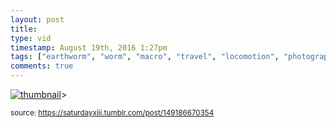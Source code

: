 ```yaml
---
layout: post
title: 
type: vid
timestamp: August 19th, 2016 1:27pm
tags: ["earthworm", "worm", "macro", "travel", "locomotion", "photography"]
comments: true
---
```

[![thumbnail](http://i3.ytimg.com/vi/yuOPcoREHA0/hqdefault.jpg)](https://www.youtube.com/watch?v=yuOPcoREHA0)>
  
<small>source: https://saturdayxiii.tumblr.com/post/149186670354</small>